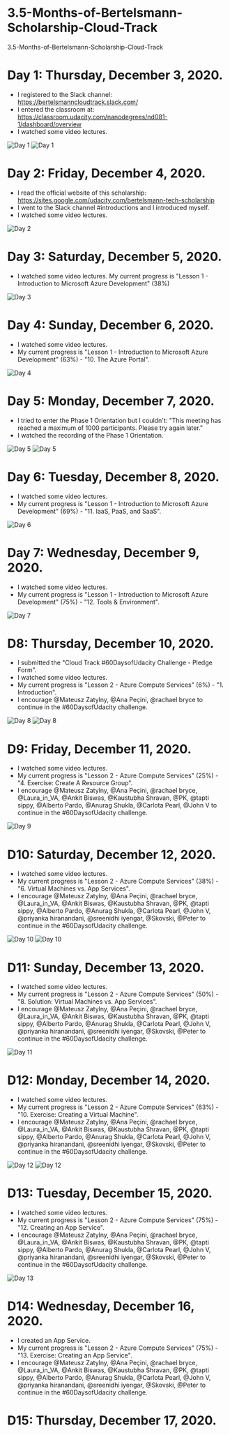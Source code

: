 # 3.5-Months-of-Bertelsmann-Scholarship-Cloud-Track
3.5-Months-of-Bertelsmann-Scholarship-Cloud-Track

# Day 1: Thursday, December 3, 2020.
- I registered to the Slack channel: https://bertelsmanncloudtrack.slack.com/
- I entered the classroom at: https://classroom.udacity.com/nanodegrees/nd081-1/dashboard/overview
- I watched some video lectures.

![Day 1](images/day001.png)
![Day 1](images/day001-2.png)

# Day 2: Friday, December 4, 2020.
- I read the official website of this scholarship: https://sites.google.com/udacity.com/bertelsmann-tech-scholarship
- I went to the Slack channel #introductions and I introduced myself.
- I watched some video lectures.

![Day 2](images/day002.png)

# Day 3: Saturday, December 5, 2020.
- I watched some video lectures. My current progress is "Lesson 1 - Introduction to Microsoft Azure Development" (38%)

![Day 3](images/day003.png)

# Day 4: Sunday, December 6, 2020.
- I watched some video lectures. 
- My current progress is "Lesson 1 - Introduction to Microsoft Azure Development" (63%) - "10. The Azure Portal".

![Day 4](images/day004.png)

# Day 5: Monday, December 7, 2020.
- I tried to enter the Phase 1 Orientation but I couldn't: "This meeting has reached a maximum of 1000 participants. Please try again later."
- I watched the recording of the Phase 1 Orientation.

![Day 5](images/day005.jpeg)
![Day 5](images/day005-2.png)

# Day 6: Tuesday, December 8, 2020.
- I watched some video lectures. 
- My current progress is "Lesson 1 - Introduction to Microsoft Azure Development" (69%) - "11. IaaS, PaaS, and SaaS".

![Day 6](images/day006.png)

# Day 7: Wednesday, December 9, 2020.
- I watched some video lectures. 
- My current progress is "Lesson 1 - Introduction to Microsoft Azure Development" (75%) - "12. Tools & Environment".

![Day 7](images/day007.png)

# D8: Thursday, December 10, 2020.
- I submitted the "Cloud Track #60DaysofUdacity Challenge - Pledge Form".
- I watched some video lectures.
- My current progress is "Lesson 2 - Azure Compute Services" (6%) - "1. Introduction".
- I encourage @Mateusz Zatylny, @Ana Peçini, @rachael bryce to continue in the #60DaysofUdacity challenge.

![Day 8](images/day008.png)
![Day 8](images/day008-2.png)

# D9: Friday, December 11, 2020.
- I watched some video lectures.
- My current progress is "Lesson 2 - Azure Compute Services" (25%) - "4. Exercise: Create A Resource Group".
- I encourage @Mateusz Zatylny, @Ana Peçini, @rachael bryce, @Laura_in_VA, @Ankit Biswas, @Kaustubha Shravan, @PK, @tapti sippy, @Alberto Pardo, @Anurag Shukla, @Carlota Pearl, @John V to continue in the #60DaysofUdacity challenge.

![Day 9](images/day009.png)

# D10: Saturday, December 12, 2020.
- I watched some video lectures.
- My current progress is "Lesson 2 - Azure Compute Services" (38%) - "6. Virtual Machines vs. App Services".
- I encourage @Mateusz Zatylny, @Ana Peçini, @rachael bryce, @Laura_in_VA, @Ankit Biswas, @Kaustubha Shravan, @PK, @tapti sippy, @Alberto Pardo, @Anurag Shukla, @Carlota Pearl, @John V, @priyanka hiranandani, @sreenidhi iyengar, @Skovski, @Peter to continue in the #60DaysofUdacity challenge.

![Day 10](images/day010.png)
![Day 10](images/day010-2.png)

# D11: Sunday, December 13, 2020.
- I watched some video lectures.
- My current progress is "Lesson 2 - Azure Compute Services" (50%) - "8. Solution: Virtual Machines vs. App Services".
- I encourage @Mateusz Zatylny, @Ana Peçini, @rachael bryce, @Laura_in_VA, @Ankit Biswas, @Kaustubha Shravan, @PK, @tapti sippy, @Alberto Pardo, @Anurag Shukla, @Carlota Pearl, @John V, @priyanka hiranandani, @sreenidhi iyengar, @Skovski, @Peter to continue in the #60DaysofUdacity challenge.

![Day 11](images/day011.png)

# D12: Monday, December 14, 2020.
- I watched some video lectures.
- My current progress is "Lesson 2 - Azure Compute Services" (63%) - "10. Exercise: Creating a Virtual Machine".
- I encourage @Mateusz Zatylny, @Ana Peçini, @rachael bryce, @Laura_in_VA, @Ankit Biswas, @Kaustubha Shravan, @PK, @tapti sippy, @Alberto Pardo, @Anurag Shukla, @Carlota Pearl, @John V, @priyanka hiranandani, @sreenidhi iyengar, @Skovski, @Peter to continue in the #60DaysofUdacity challenge.

![Day 12](images/day012.png)
![Day 12](images/day012-2.png)

# D13: Tuesday, December 15, 2020.
- I watched some video lectures.
- My current progress is "Lesson 2 - Azure Compute Services" (75%) - "12. Creating an App Service".
- I encourage @Mateusz Zatylny, @Ana Peçini, @rachael bryce, @Laura_in_VA, @Ankit Biswas, @Kaustubha Shravan, @PK, @tapti sippy, @Alberto Pardo, @Anurag Shukla, @Carlota Pearl, @John V, @priyanka hiranandani, @sreenidhi iyengar, @Skovski, @Peter to continue in the #60DaysofUdacity challenge.

![Day 13](images/day013.png)

# D14: Wednesday, December 16, 2020.
- I created an App Service.
- My current progress is "Lesson 2 - Azure Compute Services" (75%) - "13. Exercise: Creating an App Service".
- I encourage @Mateusz Zatylny, @Ana Peçini, @rachael bryce, @Laura_in_VA, @Ankit Biswas, @Kaustubha Shravan, @PK, @tapti sippy, @Alberto Pardo, @Anurag Shukla, @Carlota Pearl, @John V, @priyanka hiranandani, @sreenidhi iyengar, @Skovski, @Peter to continue in the #60DaysofUdacity challenge.

# D15: Thursday, December 17, 2020.
